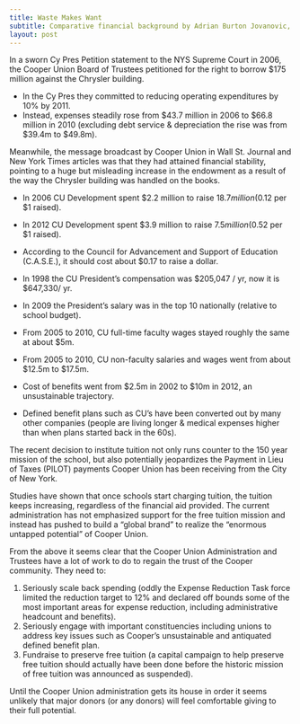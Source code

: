 ```yaml
---
title: Waste Makes Want
subtitle: Comparative financial background by Adrian Burton Jovanovic, BSE ‘89
layout: post
---
```

In a sworn Cy Pres Petition statement to the NYS Supreme Court in 2006, the Cooper Union Board of Trustees petitioned for the right to borrow $175 million against the Chrysler building.

- In the Cy Pres they committed to reducing operating expenditures by 10% 
by 2011. 
- Instead, expenses steadily rose from $43.7 million in 2006 to $66.8 million in 2010 (excluding debt service & depreciation the rise was from $39.4m to $49.8m). 

Meanwhile, the message broadcast by Cooper Union in Wall St. Journal and New York Times articles was that they had attained financial stability, pointing to a huge but misleading increase in the endowment as a result of the way the Chrysler building was handled on the books. 

- In 2006 CU Development spent $2.2 million to raise $18.7 million ($0.12 per $1 raised).
- In 2012 CU Development spent $3.9 million to raise $7.5 million ($0.52 per $1 raised).
- According to the Council for Advancement and Support of Education (C.A.S.E.), it should cost about $0.17 to raise a dollar.

- In 1998 the CU President’s compensation was $205,047 / yr, now it is $647,330/ yr. 
- In 2009 the President’s salary was in the top 10 nationally (relative to school budget).

- From 2005 to 2010, CU full-time faculty wages stayed roughly the same at about $5m. 

- From 2005 to 2010, CU non-faculty salaries and wages went from about $12.5m to $17.5m. 
- Cost of benefits went from $2.5m in 2002 to $10m in 2012, an unsustainable trajectory.
- Defined benefit plans such as CU’s have been converted out by many other companies (people are living longer & medical expenses higher than when plans started back in the 60s).

The recent decision to institute tuition not only runs counter to the 150 year mission of the school, but also potentially jeopardizes the Payment in Lieu of Taxes (PILOT) payments Cooper Union has been receiving from the City of New York.

Studies have shown that once schools start charging tuition, the tuition keeps increasing, regardless of the financial aid provided. The current administration has not emphasized support for the free tuition mission and instead has pushed to build a “global brand” to realize the “enormous untapped potential” of Cooper Union.            

From the above it seems clear that the Cooper Union Administration and Trustees have a lot of work to do to regain the trust of the Cooper community. They need to:

1. Seriously scale back spending (oddly the Expense Reduction Task force limited the reduction target to 12% and declared off bounds some of the most important areas for expense reduction, including administrative headcount and benefits).                                        
2. Seriously engage with important constituencies including unions to address key issues such as Cooper’s unsustainable and antiquated defined benefit plan.
3. Fundraise to preserve free tuition (a capital campaign to help preserve free tuition should actually have been done before the historic mission of free tuition was announced as suspended). 

Until the Cooper Union administration gets its house in order it seems unlikely that major donors (or any donors) will feel comfortable giving to their full potential.